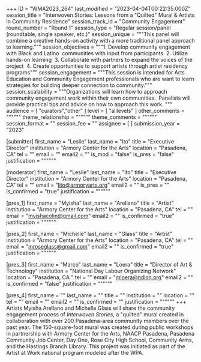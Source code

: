 +++
ID = "WMA2023_264"
last_modified = "2023-04-04T00:22:35.000Z"
session_title = "Interwoven Stories: Lessons from a "Quilted" Mural & Artists in Community Residence"
session_track_id = "Community Engagement"
round_number = "Round 1"
session_type = "Regular session/panel (roundtable, single speaker, etc.)"
session_unique = """This panel will combine a creative hands-on activity with a more traditional panel approach to learning."""
session_objectives = """1. Develop community engagement with Black and Latino  communities with input from participants.
2. Utilize hands-on learning 
3. Collaborate with partners to expand the voices of the project 
4. Create opportunities to support artists through artist residency programs"""
session_engagement = """This session is intended for Arts Education and Community Engagement professionals who are want to learn strategies for building deeper connection to community."""
session_scalability = """Organizations will learn how to approach community engagement work within their own communities.  Panelists will provide practical tips and advice on how to approach this work.
"""
audience = [ "curators","other" ]
level = [ "alllevels" ]
other_comments = """"""
theme_relationship = """"""
theme_comments = """"""
session_format = ""
session_fee = ""
assignee = [  ]
submission_year = "2023"

[submitter]
first_name = "Leslie"
last_name = "Ito"
title = "Executive Director"
institution = "Armory Center for the Arts"
location = "Pasadena, CA"
tel = ""
email = ""
email2 = ""
is_mod = "false"
is_pres = "false"
justification = """"""

[moderator]
first_name = "Leslie"
last_name = "Ito"
title = "Executive Director"
institution = "Armory Center for the Arts"
location = "Pasadena, CA"
tel = ""
email = "lito@armoryarts.org"
email2 = ""
is_pres = ""
is_confirmed = "true"
justification = """"""

[pres_1]
first_name = "Myisha"
last_name = "Arellano"
title = "Artist"
institution = "Armory Center for the Arts"
location = "Pasadena, CA"
tel = ""
email = "myishacolin@gmail.com"
email2 = ""
is_confirmed = "true"
justification = """"""

[pres_2]
first_name = "Michelle"
last_name = "Glass"
title = "Artist"
institution = "Armory Center for the Arts"
location = "Pasadena, CA"
tel = ""
email = "mroseglass@gmail.com"
email2 = ""
is_confirmed = "true"
justification = """"""

[pres_3]
first_name = "Marco"
last_name = "Loera"
title = "Director of Art & Technology"
institution = "National Day Labour Organizing Network"
location = "Pasadena, CA "
tel = ""
email = "mloera@ndlon.org"
email2 = ""
is_confirmed = "false"
justification = """"""

[pres_4]
first_name = ""
last_name = ""
title = ""
institution = ""
location = ""
tel = ""
email = ""
email2 = ""
is_confirmed = ""
justification = """"""
+++
Artists Myisha Arellano and Michelle Glass will share the community engagement process of _Interwoven Stories_, a "quilted" mural created in collaboration with over 200 Pasadena-area community members over the past year. The 150-square-foot mural was created during public workshops in partnership with Armory Center for the Arts, NAACP Pasadena, Pasadena Community Job Center, Day One, Rose City High School, Community Arms, and the Hastings Branch Library. This project was initiated as part of the Artist at Work national program modeled after the WPA.


